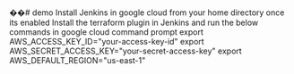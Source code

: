 ��#   d e m o 
 
Install Jenkins in google cloud from your home directory 
once its enabled 
Install the terraform plugin in Jenkins and run the below commands in google cloud command prompt
export AWS_ACCESS_KEY_ID="your-access-key-id"
export AWS_SECRET_ACCESS_KEY="your-secret-access-key"
export AWS_DEFAULT_REGION="us-east-1"

 
